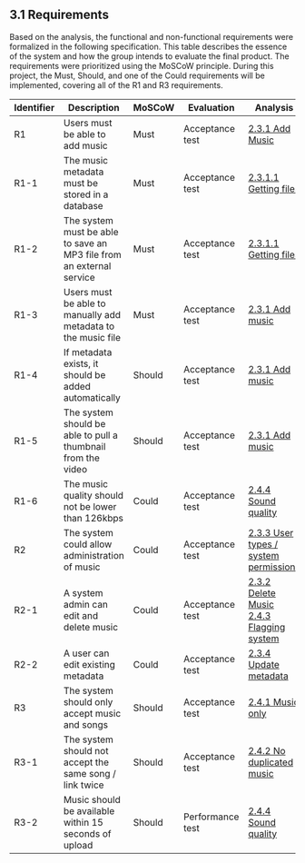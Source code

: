 ## 3.1 Requirements

Based on the analysis, the functional and non-functional requirements were formalized in the following specification. This table describes the essence of the system and how the group intends to evaluate the final product. The requirements were prioritized using the MoSCoW principle. During this project, the Must, Should, and one of the Could requirements will be implemented, covering all of the R1 and R3 requirements.

| Identifier | Description                                                          | MoSCoW | Evaluation       | Analysis                                 																       | Testing					 	         |
|------------|----------------------------------------------------------------------|--------|------------------|--------------------------------------------------------------------------------------------------------------|--------------------------------------|
| R1         | Users must be able to add music                                       | Must   | Acceptance test  | [2.3.1 Add Music](/Analysis#231-add-music)                    				       				    	   |      				   	     		 |
| R1-1       | The music metadata must be stored in a database                      | Must   | Acceptance test  | [2.3.1.1 Getting files](/Analysis#2311-getting-files)      			               						   | [6.1.1 R1-1](/Validation#611-r1-1)   |
| R1-2       | The system must be able to save an MP3 file from an external service | Must   | Acceptance test  | [2.3.1.1 Getting files](/Analysis#2311-getting-files)   			                   					  	   | [6.1.2 R1-2](/Validation#612-r1-2)   |
| R1-3       | Users must be able to manually add metadata to the music file         | Must   | Acceptance test  | [2.3.1 Add music](Analysis#231-add-music)           					               						   | [6.1.3 R1-3](/Validation#613-r1-3)   |
| R1-4       | If metadata exists, it should be added automatically                 | Should | Acceptance test  | [2.3.1 Add music](Analysis#231-add-music)             				               						   | [6.1.4 R1-4](/Validation#614-r1-4)   |
| R1-5       | The system should be able to pull a thumbnail from the video         | Should | Acceptance test  | [2.3.1 Add music](Analysis#231-add-music)  				                           						   | [6.1.5 R1-5](/Validation#615-r1-5)   |
| R1-6       | The music quality should not be lower than 126kbps                   | Could  | Acceptance test  | [2.4.4 Sound quality](/Analysis#244-sound-quality)                      			   						   | [6.1.6 R1-6](/Validation#616-r1-6)   |
| R2         | The system could allow administration of music                       | Could  | Acceptance test  | [2.3.3 User types / system permissions](/Analysis#233-user-types-system-permissions) 						   |      						 		 |
| R2-1       | A system admin can edit and delete music                             | Could  | Acceptance test  | [2.3.2 Delete Music](/Analysis#232-delete-music) <br> [2.4.3 Flagging system](/Analysis#243-flagging-system) | [6.1.7 R2-1](/Validation#617-r2-1)   |
| R2-2       | A user can edit existing metadata                                    | Could  | Acceptance test  | [2.3.4 Update metadata](/Analysis#234-update-metadata)                    								   | [6.1.8 R2-2](/Validation#618-r2-2)   |
| R3         | The system should only accept music and songs                        | Should | Acceptance test  | [2.4.1 Music only](/Analysis#241-music-only)                         										   |      					 		     |
| R3-1       | The system should not accept the same song / link twice              | Should | Acceptance test  | [2.4.2 No duplicated music](/Analysis#242-no-duplicated-music)                							   | [6.1.9 R3-1](/Validation#619-r3-1)   |
| R3-2       | Music should be available within 15 seconds of upload                | Should | Performance test | [2.4.4 Sound quality](/Analysis#244-sound-quality)                      									   | [6.1.10 R3-2](/Validation#6110-r3-2) |